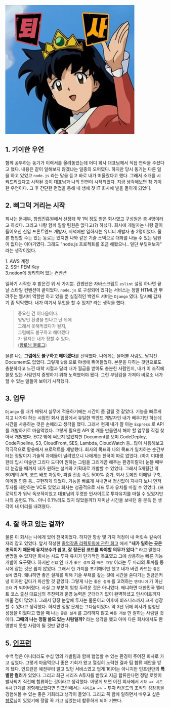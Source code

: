 ![퇴사](퇴사.jpg)

## 1\. 기이한 우연

함께 공부하는 동기가 이력서를 올려놓았는데 어디 회사 대표님께서 직접 연락을 주셨다고 했다. 내용은 같이 일해보지 않겠냐는 일종의 오퍼였다. 하지만 당시 동기는 다른 일을 하고 있었고 `node.js` 라는 말을 듣고 바로 내가 떠올랐다고 했다. 그래서 소개를 시켜드리겠다고 시작된 것이 대표님과 나의 인연이 시작되었다. 지금 생각해보면 참 기이한 우연이다. 그 후 간단한 면접을 통해 내 생에 첫 IT 회사에 발을 들이게 되었다.

## 2\. 삐그덕 거리는 시작

회사는 문체부, 창업진흥원에서 선정돼 약 1억 정도 받은 회사였고 구성원은 총 4명이라고 하셨다. 그리고 나랑 함께 일할 팀원은 없다고(?) 하셨다. 회사에 개발자는 나랑 같이 들어오신 신입 프론트엔드 개발자, 저녁에만 일하시는 유니티 개발자 총 2명이었다. 물론 협업할 수는 있는 동료는 있지만 나와 같은 기술 스택으로 대화를 나눌 수 있는 팀원이 없다는 이야기였다. 그래도 "node.js 프로젝트를 조금 해봤으니.. 일단 부딪혀보자" 라는 생각이었다.

1\. AWS 계정  
2\. SSH PEM Key  
3.notion에 정리되어 있는 컨벤션

일하기 시작한 후 받은건 위 세 가지뿐. 컨벤션은 자바스크립트 `eslint` 설정 하나면 끝날 스타일 컨벤션이 끝이었다. `node.js` 로 구성되어 있다는 서비스는 정말 HTML만 뿌려주는 웹서버 역할만 하고 있을 뿐 실질적인 백엔드 서버는 `Django` 였다. 당시에 갑자기 좀 막막했다. 내가 여기서 무엇을 할 수 있지? 라는 생각을 했다.

> 중요한 건 이다음이다.  
> 엉망인 환경을 만나고 난 뒤에  
> 그래서 못해먹겠다가 될지,  
> 그럼에도 불구하고 해야겠다  
> 가 될지는 내가 정할 수 있다.  
> ([향로님 블로그](https://jojoldu.tistory.com/599))

물론 나는 **그럼에도 불구하고 해야겠다**를 선택했다. 나에게는 물어볼 사람도, 남겨진 Document도 없었다. 그렇게 `알몸` 으로 야생에 뛰어들었다. 본분을 다하는 것만으로도 충분하다고 느낀 대학 시절과 달리 내가 월급을 받아도 충분한 사람인지, 내가 이 조직에 쓸모 있는 사람인지 증명하기 위해 노력했어야 됐다. 그런 부담감을 가져야 비로소 내가 할 수 있는 일들이 보이기 시작했다.

## 3\. 업무

`Django` 를 내가 배워서 실무에 적용하기에는 시간이 좀 걸릴 것 같았다. 기능을 빠르게 치고 나가야 하는 시점인 회사 입장에서 유일한 백엔드 개발자인 내가 배우기만 하는데 시간을 사용하는 것은 손해라고 생각을 했다. 그래서 현재 내가 잘 아는 `Express` 로 API를 개발하기로 마음먹었다. 그렇게 필요한 API 몇 개를 만들면서 해야 할 업무를 직접 찾아서 개발했다. EC2 밖에 써보지 않았지만 Document를 보며 CodeDeploy, CodePipeline, S3, CloudFront, SES, Lambda, CloudWatch 등.. 많이 사용해보고 적극적으로 활용해서 프로덕트를 개발했다. 회사의 목표와 나의 목표가 일치하는 순간부터는 정말이지 기술적 과제들이 널려있으니 나에게는 천국이 따로 없었다. (마치 미대생한테 입시 미술만 그리다 드디어 원하는 그림을 그리게끔 해주는 환경이랄까) 눈뜰 때부터 눈감을 때까지 내가 원하는 설계와 기획대로 개발할 수 있었다. 그래서 5개월간 약 80개의 API, 코드 배포 자동화, 파일 전송 속도 500% 증가, 회사 도메인 이메일 구축, 이메일 인증 등.. 구현하게 되었다. 기능을 빠르게 쳐내면서 정신없이 지내다 보니 먼저 투자를 제안하는 VC도 있었고 회사는 성공적으로 시드 투자 유치를 마칠 수 있었다. (프로덕트가 워낙 독보적이었고 대표님의 뚜렷한 인사이트로 투자유치를 마칠 수 있었지만 나의 공헌도 1%.. 아니 0.1%라도 있지 않았을까?) 재미난 시간을 보내던 중 문득 든 생각이 내 머리를 내려쳤다.

## 4\. 잘 하고 있는 걸까?

물론 이 회사는 나에게 있어 천국이었다. 하지만 항상 몇 가지 걱정이 내 머릿속 깊숙이 자리 잡고 있었다. 앞서 작성한 [졸업작품 리펙토링에 관한 회고](https://charming-kyu.tistory.com/15) 에서 **"내가 일하는 곳은 조직이기 때문에 유지보수가 쉽고, 잘 정돈된 코드를 짜야할 의무가 있다."** 라고 말했다. 변명일 수 있지만 회사는 시드 투자 유치가 단기적인 목표였고 그에 상응하는 빠른 기능 개발이 요구됐다. 하지만 `신입` 인 내가 `좋은 설계` 와 `빠른 개발` 이라는 두 마리의 토끼를 동시에 잡는 것은 쉽지 않았다. 그래서 한 가지를 포기해야만 했고 내가 버린 카드는 `좋은 설계` 였다. 왜냐하면 좋은 설계를 위해 기술 부채를 갚는 것에 시간을 쏟다가는 원금은커녕 이자만 갚다가 파산할 것 같았다. 그렇게 나는 `좋은 설계` 를 고려하는 `엔지니어` 가 아닌 `코더` 가 되어버렸다. 사실 그 부분이 엄청 두려운 것은 아니었다. 왜냐하면 대한민국 엘리트 코스 출신 대표님의 추진력과 운영 능력은 군더더기 없이 완벽하셨고 인사이트까지 배울 점이 많았다. 그래서 당장 눈앞에 투자는 물론이고 이후에 비즈니스까지 크게 성장할 수 있다고 생각했다. 하지만 정말 문제는 그다음이었다. 약 3년 뒤에 회사가 엄청난 성장을 이뤘다고 했을 때 나는 `좋은 설계` 를 고려하지 않고 `빠른 개발` 만 잘하는 사람일 것이다. **그때의 나는 정말 쓸모 있는 사람일까?** 라는 생각을 했고 아마 다른 회사에서도 환영받지 못할 사람이 될 것만 같았다.

## 5\. [인프런](https://www.inflearn.com/)

수백 명은 아니더라도 수십 명의 개발팀과 함께 협업할 수 있는 환경이 주어진 회사로 가고 싶었다. 그렇게 마음먹으니 좋은 기회가 왔고 열심히 노력한 결과 팀 합류 제안을 받게 됐다. 인프런은 예전부터 알고 있던 서비스였고 업계 1티어는 아니지만 인프런만의 **특별한 컬러**가 있었다. 그리고 최근 시리즈 A투자를 받았고 지금 합류한다면 정말 로켓이 발사되기 직전에 합류하는 것이라고 생각했다. 어떻게 보면 이전 회사에서 `시작 => 시드투자` 단계를 경험해보았다면 인프런에서는 `시리즈A => ~` 투자 라운드의 조직의 성장통을 경험해볼 수 있는 좋은 기회라고 생각이 들었다. 그리고 꼭 함께 일하면서 배우고 싶은 [향로](https://www.youtube.com/channel/UCSEOUzkGNCT_29EU_vnBYjg)님이 있었기에 정말 꼭 가고 싶었는데 합류하게 되어 기쁘다.
